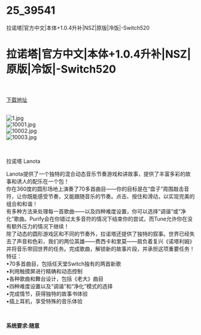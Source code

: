 # 25_39541
拉诺塔|官方中文|本体+1.0.4升补|NSZ|原版|冷饭|-Switch520
# 拉诺塔|官方中文|本体+1.0.4升补|NSZ|原版|冷饭|-Switch520
 <br/></br>
[下载地址](https://www.switch520.cc/article/39541 "下载地址")
<br/></br>

<p><img title="1.jpg" src="https://www.switch520.cc/muke_img/2022_08_04_f20e59e862c24.jpg" alt="1.jpg"><br>
<img title="10001.jpg" src="https://www.switch520.cc/muke_img/2022_08_04_7c070909c3bf1.jpg" alt="10001.jpg"><br>
<img title="10002.jpg" src="https://www.switch520.cc/muke_img/2022_08_04_4ae274e3bd295.jpg" alt="10002.jpg"><br>
<img title="10003.jpg" src="https://www.switch520.cc/muke_img/2022_08_04_88535dbe5ca76.jpg" alt="10003.jpg"></p>
<p>&nbsp;</p>
<p>拉诺塔 Lanota</p>
<p>Lanota提供了一个独特的混合动态音乐节奏游戏和讲故事，提供了丰富多彩的故事和诱人的配乐在一个包！<br>
你在360度的圆形场地上演奏了70多首曲目——你的目标是在“盘子”周围敲击音符，让你既能感受节奏，又能跟随音乐的节奏。点击、按住和滑动，以实现完美的组合和和谐！<br>
有多种方法来处理每一首歌曲——以及四种难度设置，你可以选择“调谐”或“净化”歌曲。Purify会在你错过太多音符的情况下结束你的尝试，而Tune允许你在没有额外压力的情况下继续！<br>
除了动态的圆形游戏区和不同的节奏外，拉诺塔还提供了独特的叙事。世界已经失去了声音和色彩，我们的两位英雄——费西卡和里莫——肩负着复兴《诺塔利姆》并将音乐带回世界的任务。完成歌曲，解锁新的故事片段，并承担这项重要任务！<br>
特征：<br>
•70多首曲目，包括任天堂Switch独有的两首新歌<br>
•利用触摸屏进行精确和动态控制<br>
•各种歌曲和舞台设计，包括《老大》曲目<br>
•四种难度设置以及“调谐”和“净化”模式的选择<br>
•完成情节，获得独特的故事书体验<br>
•插上耳机，享受特殊的音乐体验</p>
<p>&nbsp;</p>
<p><strong>系统要求:随意</strong></p>


